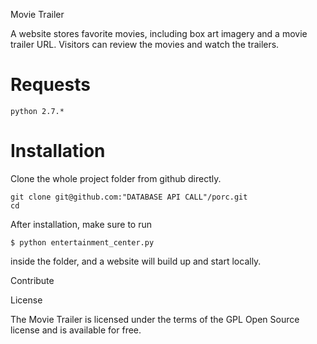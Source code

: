 Movie Trailer

A website stores favorite movies, including box art imagery and a movie trailer URL. Visitors can review the movies and watch the trailers.

# Requests
```
python 2.7.*

```

# Installation
Clone the whole project folder from github directly.
```
git clone git@github.com:"DATABASE API CALL"/porc.git
cd 
```

After installation, make sure to run
```
$ python entertainment_center.py
```
inside the folder, and a website will build up and start locally.

Contribute


License

The Movie Trailer is licensed under the terms of the GPL Open Source license and is available for free.